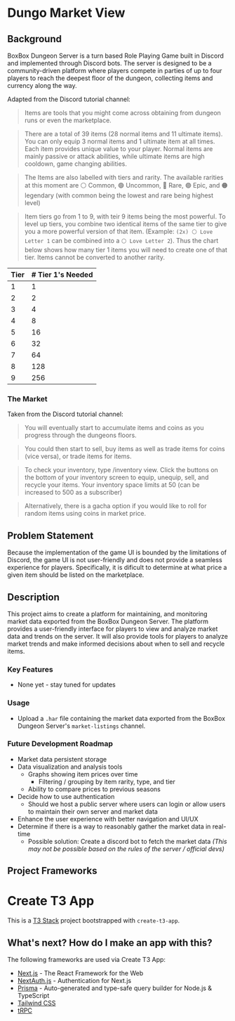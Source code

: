 # Dungo Market View

## Background

BoxBox Dungeon Server is a turn based Role Playing Game built in Discord and implemented through Discord bots. The server is designed to be a community-driven platform where players compete in parties of up to four players to reach the deepest floor of the dungeon, collecting items and currency along the way.

Adapted from the Discord tutorial channel:

> Items are tools that you might come across obtaining from dungeon runs or even the marketplace.

> There are a total of 39 items (28 normal items and 11 ultimate items). You can only equip 3 normal items and 1 ultimate item at all times.
> Each item provides unique value to your player. Normal items are mainly passive or attack abilities, while ultimate items are high cooldown, game changing abilities.

> The Items are also labelled with tiers and rarity. The available rarities at this moment are ⚪ Common, 🟢 Uncommon, 🔵 Rare, 🟣 Epic, and 🟠 legendary (with common being the lowest and rare being highest level)

> Item tiers go from 1 to 9, with teir 9 items being the most powerful. To level up tiers, you combine two identical items of the same tier to give you a more powerful version of that item. (Example: `(2x) ⚪ Love Letter 1` can be combined into a `⚪ Love Letter 2`). Thus the chart below shows how many tier 1 items you will need to create one of that tier. Items cannot be converted to another rarity.

| Tier | # Tier 1's Needed |
| ---- | ----------------- |
| 1    | 1                 |
| 2    | 2                 |
| 3    | 4                 |
| 4    | 8                 |
| 5    | 16                |
| 6    | 32                |
| 7    | 64                |
| 8    | 128               |
| 9    | 256               |

### The Market

Taken from the Discord tutorial channel:

> You will eventually start to accumulate items and coins as you progress through the dungeons floors.

> You could then start to sell, buy items as well as trade items for coins (vice versa), or trade items for items.

> To check your inventory, type /inventory view. Click the buttons on the bottom of your inventory screen to equip, unequip, sell, and recycle your items. Your inventory space limits at 50 (can be increased to 500 as a subscriber)

> Alternatively, there is a gacha option if you would like to roll for random items using coins in market price.

## Problem Statement

Because the implementation of the game UI is bounded by the limitations of Discord, the game UI is not user-friendly and does not provide a seamless experience for players. Specifically, it is dificult to determine at what price a given item should be listed on the marketplace.

## Description

This project aims to create a platform for maintaining, and monitoring market data exported from the BoxBox Dungeon Server. The platform provides a user-friendly interface for players to view and analyze market data and trends on the server. It will also provide tools for players to analyze market trends and make informed decisions about when to sell and recycle items.

### Key Features

- None yet - stay tuned for updates

### Usage
- Upload a `.har` file containing the market data exported from the BoxBox Dungeon Server's `market-listings` channel.

### Future Development Roadmap

- Market data persistent storage
- Data visualization and analysis tools
  - Graphs showing item prices over time
    - Filtering / grouping by item rarity, type, and tier
  - Ability to compare prices to previous seasons
- Decide how to use authentication
  - Should we host a public server where users can login or allow users to maintain their own server and market data
- Enhance the user experience with better navigation and UI/UX
- Determine if there is a way to reasonably gather the market data in real-time
  - Possible solution: Create a discord bot to fetch the market data _(This may not be possible based on the rules of the server / official devs)_

## Project Frameworks

# Create T3 App

This is a [T3 Stack](https://create.t3.gg/) project bootstrapped with `create-t3-app`.

## What's next? How do I make an app with this?

The following frameworks are used via Create T3 App:

- [Next.js](https://nextjs.org) - The React Framework for the Web
- [NextAuth.js](https://next-auth.js.org) - Authentication for Next.js
- [Prisma](https://prisma.io) - Auto-generated and type-safe query builder for Node.js & TypeScript
- [Tailwind CSS](https://tailwindcss.com)
- [tRPC](https://trpc.io)
